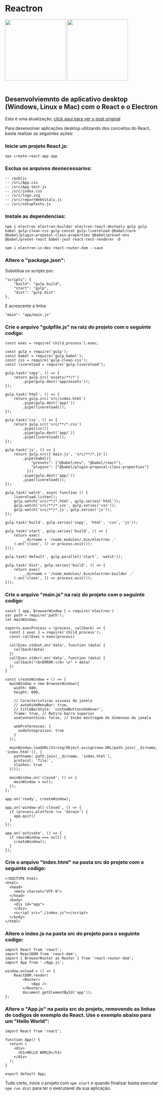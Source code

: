 # Reactron

<div>
  <img width="200px" src="https://avatars0.githubusercontent.com/u/70340698?s=200&v=4" />
  <img width="200px" src="https://i.ibb.co/tbXqGLR/reactron.png" />
</div>
<br />

## Desenvolviemnto de aplicativo desktop (Windows, Linux e Mac) com o React e o Electron

Esta é uma atualização, <a href="https://medium.com/totvsdevelopers/reactron-criando-um-aplicativo-com-o-react-e-o-electron-21062798dfee">click aqui para ver o post original</a>

Para desenvolver aplicações desktop utilizando dos conceitos do React, basta realizar as seguintes ações:

### Inicie um projeto React.js:

``npx create-react-app app``

### Exclua os arquivos desnecessarios:

```
-- /public
-- /src/App.css
-- /src/App.test.js
-- /src/index.css
-- /src/logo.svg
-- /src/reportWebVitals.js
-- /src/setupTests.js
```

### Instale as dependencias:

``npm i electron electron-builder electron-react-devtools gulp gulp-babel gulp-clean-css gulp-concat gulp-livereload @babel/core @babel/plugin-proposal-class-properties @babel/preset-env @babel/preset-react babel-jest react-test-renderer -D``

``npm i electron-is-dev react-router-dom --save``

### Altere o "package.json":

Substitua os scripts por:

```
"scripts": {
    "build": "gulp build",
    "start": "gulp",
    "dist": "gulp dist"
},
```

E acrescente a linha:

```
"main": "app/main.js"
```

### Crie o arquivo "gulpfile.js" na raiz do projeto com o seguinte codigo:

```
const exec = require('child_process').exec;

const gulp = require('gulp');
const babel = require('gulp-babel');
const css = require('gulp-clean-css');
const livereload = require('gulp-livereload');

gulp.task('copy', () => {
    return gulp.src('assets/**/*')
        .pipe(gulp.dest('app/assets'));
});

gulp.task('html', () => {
    return gulp.src('src/index.html')
        .pipe(gulp.dest('app/'))
        .pipe(livereload());
});

gulp.task('css', () => {
    return gulp.src('src/**/*.css')
        .pipe(css())
        .pipe(gulp.dest('app/'))
        .pipe(livereload());
});

gulp.task('js', () => {
    return gulp.src(['main.js', 'src/**/*.js'])
        .pipe(babel({
            "presets": ["@babel/env", "@babel/react"],
            "plugins": ["@babel/plugin-proposal-class-properties"]
          }))
        .pipe(gulp.dest('app/'))
        .pipe(livereload());
});

gulp.task('watch', async function () {
    livereload.listen();
    gulp.watch('src/**/*.html', gulp.series('html'));
    gulp.watch('src/**/*.css', gulp.series('css'));
    gulp.watch('src/**/*.js', gulp.series('js'));
});

gulp.task('build', gulp.series('copy', 'html', 'css', 'js'));

gulp.task('start', gulp.series('build', () => {
    return exec(
        __dirname + '/node_modules/.bin/electron .'
    ).on('close', () => process.exit());
}));

gulp.task('default', gulp.parallel('start', 'watch'));

gulp.task('dist', gulp.series('build', () => {
    return exec(
        __dirname + '/node_modules/.bin/electron-builder .'
    ).on('close', () => process.exit());
}));
```

### Crie o arquivo "main.js" na raiz do projeto com o seguinte codigo:

```
const { app, BrowserWindow } = require('electron')
var path = require('path');
let mainWindow;

exports.execProcess = (process, callback) => {
  const { exec } = require('child_process');
  const callExec = exec(process)

  callExec.stdout.on('data', function (data) {
    callback(data)
  })
  callExec.stderr.on('data', function (data) {
    callback("<b>ERROR:</b> \n" + data)
  })
}

const createWindow = () => {
  mainWindow = new BrowserWindow({
    width: 800,
    height: 600,

    // Caracteristicas visuais da janela
    // autoHideMenuBar: true,
    // titleBarStyle: 'customButtonsOnHover',
    frame: true, // Retira barra superior
    useContentSize: false, // Inibe mostragem de dimensao da janela

    webPreferences: {
      nodeIntegration: true
    }
  });

  mainWindow.loadURL(String(Object.assign(new URL(path.join(__dirname, 'index.html')), {
    pathname: path.join(__dirname, 'index.html'),
    protocol: 'file:',
    slashes: true
  })));

  mainWindow.on('closed', () => {
    mainWindow = null;
  });
};

app.on('ready', createWindow);

app.on('window-all-closed', () => {
  if (process.platform !== 'darwin') {
    app.quit()
  }
});

app.on('activate', () => {
  if (mainWindow === null) {
    createWindow();
  }
});
```

### Crie o arquivo "index.html" na pasta src do projeto com o seguinte codigo:

```
<!DOCTYPE html>
<html>
  <head>
    <meta charset="UTF-8">
  </head>
  <body>
    <div id="app">
    </div>
    <script src="./index.js"></script>
  </body>
</html>
```

### Altere o index.js na pasta src do projeto para o seguinte codigo:

```
import React from 'react';
import ReactDOM from 'react-dom';
import { BrowserRouter as Router } from 'react-router-dom';
import App from './App.js';

window.onload = () => {
    ReactDOM.render(
        <Router>
            <App />
        </Router>,
        document.getElementById('app'));
};
```

### Altere o "App.js" na pasta src do projeto, removendo as linhas de codigos de exemplo do React. Use o exemplo abaixo para um "Hello World":

```
import React from 'react';

function App() {
  return (
    <div>
      <h1>HELLO WORLD</h1>
    </div>
  );
}

export default App;
```

Tudo certo, inicie o projeto com ``npm start`` e quando finalizar basta executar ``npm run dist`` para ter o executavel da sua aplicação.
